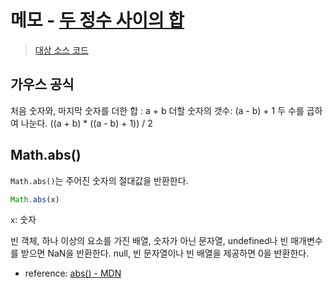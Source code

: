 # 메모 - [두 정수 사이의 합](https://school.programmers.co.kr/learn/courses/30/lessons/12912)

> [대상 소스 코드](./solution.js#L11)

## 가우스 공식

처음 숫자와, 마지막 숫자를 더한 합 : a + b
더할 숫자의 갯수: (a - b) + 1
두 수를 곱하여 나눈다.
((a + b) * ((a - b) + 1)) / 2

## Math.abs()

`Math.abs()`는 주어진 숫자의 절대값을 반환한다.

```javascript
Math.abs(x)
```

`x`: 숫자

빈 객체, 하나 이상의 요소를 가진 배열, 숫자가 아닌 문자열, undefined나 빈 매개변수를 받으면 NaN을 반환한다.
null, 빈 문자열이나 빈 배열을 제공하면 0을 반환한다.

- reference: [abs() - MDN](https://developer.mozilla.org/ko/docs/Web/JavaScript/Reference/Global_Objects/Math/abs)
